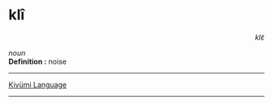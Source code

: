 
# klî

<div align="right"><i>klɛ̃</i></div>

*noun*  
**Definition :** noise  

---

[Kivümi Language](../README.md)

---
